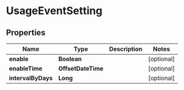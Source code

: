 

# UsageEventSetting


## Properties

| Name | Type | Description | Notes |
|------------ | ------------- | ------------- | -------------|
|**enable** | **Boolean** |  |  [optional] |
|**enableTime** | **OffsetDateTime** |  |  [optional] |
|**intervalByDays** | **Long** |  |  [optional] |



